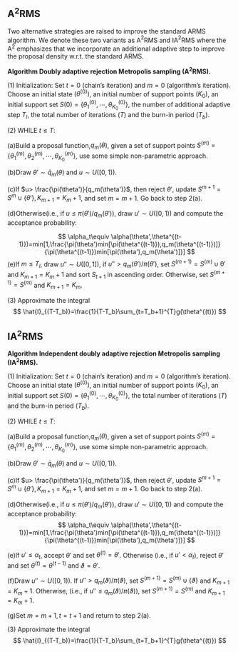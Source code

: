 ## A$^2$RMS

Two alternative strategies are raised to improve the standard ARMS algorithm. We denote these two variants as A$^2$RMS and IA$^2$RMS where the A$^2$ emphasizes that we incorporate an additional adaptive step to improve the proposal density w.r.t. the standard ARMS.

**Algorithm Doubly adaptive rejection Metropolis sampling (A$`^2`$RMS).**

$(1)$ Initialization: Set $t=0$ (chain’s iteration) and $m=0$ (algorithm’s iteration). Choose an initial state $(\theta^{(0)})$, an initial number of support points $(K_0)$, an initial support set $S(0)=\left\{\theta_1^{(0)},\cdots,\theta_{K_0}^{(0)}\right\}$, the number of additional adaptive step $T_l$, the total number of iterations $(T)$ and the burn-in period $(T_b)$.

$(2)$ WHILE $`t\leq T`$:

(a)Build a proposal function,$q_m(\theta)$, given a set of support points $`S^{(m)}=\left\{\theta_1^{(m)},\theta_2^{(m)},\cdots,\theta_{K_0}^{(m)}\right\}`$, use some simple non-parametric approach.

(b)Draw $`\theta'\sim \bar{q}_m(\theta)`$ and $`u\sim U([0,1))`$.

(c)If $u> \frac{\pi(\theta')}{q_m(\theta')}$, then reject $\theta'$, update $S^{m+1}=S^{m} \cup \left\{ \theta' \right\},K_{m+1}=K_m+1$, and set $m=m+1$. Go back to step 2(a).

(d)Otherwise(i.e., if $u \leq \pi(\theta')/q_m(\theta')$), draw $u'\sim U([0,1))$ and compute the acceptance probability:

$$
\alpha_t\equiv \alpha(\theta',\theta^{(t-1)})=min[1,\frac{\pi(\theta')min[\pi(\theta^{(t-1)}),q_m(\theta^{(t-1)})]}{\pi(\theta^{(t-1)})min[\pi(\theta'),q_m(\theta')]}]
$$
(e)If $m\leq T_l$, draw $u''\sim U([0,1])$, if $u''>q_m(\theta')/\pi(\theta')$, set $S^{(m+1)}=S^{(m)}\cup \mathcal{\theta'}$ and $K_{m+1}=K_m+1$ and sort $S_{t+1}$ in ascending order. Otherwise, set $S^{(m+1)}=S^{(m)}$ and $K_{m+1}=K_m$.

$(3)$ Approximate the integral
$$
\hat{I}_{(T-T_b)}=\frac{1}{T-T_b}\sum_{t=T_b+1}^{T}g(\theta^{(t)})
$$

## IA$^2$RMS

**Algorithm Independent doubly adaptive rejection Metropolis sampling (IA$^2$RMS).**

$(1)$ Initialization: Set $t=0$ (chain’s iteration) and $m=0$ (algorithm’s iteration). Choose an initial state $(\theta^{(0)})$, an initial number of support points $(K_0)$, an initial support set $S(0)=\left\{\theta_1^{(0)},\cdots,\theta_{K_0}^{(0)}\right\}$, the total number of iterations $(T)$ and the burn-in period $(T_b)$.

$(2)$ WHILE $t\leq T$:

(a)Build a proposal function,$q_m(\theta)$, given a set of support points $S^{(m)}=\left\{\theta_1^{(m)},\theta_2^{(m)},\cdots,\theta_{K_0}^{(m)}\right\}$, use some simple non-parametric approach.

(b)Draw $\theta'\sim \bar{q}_m(\theta)$ and $u\sim U([0,1))$.

(c)If $u> \frac{\pi(\theta')}{q_m(\theta')}$, then reject $\theta'$, update $S^{m+1}=S^{m} \cup \left\{ \theta' \right\},K_{m+1}=K_m+1$, and set $m=m+1$. Go back to step 2(a).

(d)Otherwise(i.e., if $u \leq \pi(\theta')/q_m(\theta')$), draw $u'\sim U([0,1))$ and compute the acceptance probability:
$$
\alpha_t\equiv \alpha(\theta',\theta^{(t-1)})=min[1,\frac{\pi(\theta')min[\pi(\theta^{(t-1)}),q_m(\theta^{(t-1)})]}{\pi(\theta^{(t-1)})min[\pi(\theta'),q_m(\theta')]}]
$$

(e)If $u'\leq \alpha_t$, accept $\theta'$ and set $\theta^{(t)}=\theta'$. Otherwise (i.e., if $u'<\alpha_t$), reject $\theta'$ and set $\theta^{(t)}=\theta^{(t-1)}$ and $\vartheta=\theta'$.

(f)Draw $u''\sim U([0,1))$. If $u''>q_m(\vartheta)/\pi(\vartheta)$, set $S^{(m+1)}=S^{(m)}\cup \left\{\vartheta\right\}$ and $K_{m+1}=K_m+1$. Otherwise, (i.e., if $u''\leq q_m(\vartheta)/\pi(\vartheta)$), set $S^{(m+1)}=S^{(m)}$ and $K_{m+1}=K_m+1$.

(g)Set $m=m+1,t=t+1$ and return to step 2(a).

$(3)$ Approximate the integral
$$
\hat{I}_{(T-T_b)}=\frac{1}{T-T_b}\sum_{t=T_b+1}^{T}g(\theta^{(t)})
$$

